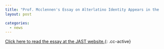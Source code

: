 ```yaml
---
title: "Prof. Mcclennen's Essay on Alterlatino Identity Appears in the Journal of American Studies of Turkey"
layout: post

categories: 
  - news
---
```


[Click here to read the essay at the JAST website.](http://www.asat-jast.org./images/JAST-ISSUES/JAST-42/03_mccellen.pdf){: .cc-active}